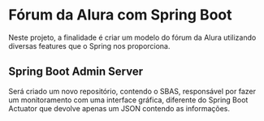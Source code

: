 # Fórum da Alura com Spring Boot

Neste projeto, a finalidade é criar um modelo do fórum da Alura utilizando diversas features que o Spring nos proporciona.

## Spring Boot Admin Server

Será criado um novo repositório, contendo o SBAS, responsável por fazer um monitoramento com uma interface gráfica, diferente do Spring Boot Actuator que devolve apenas um JSON contendo as informações.

